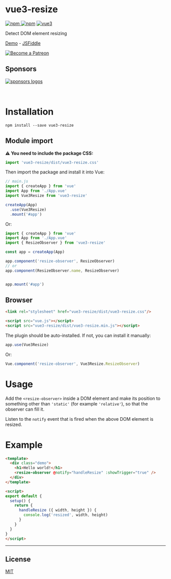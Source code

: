 # vue3-resize

[![npm](https://img.shields.io/npm/v/vue3-resize.svg)
![npm](https://img.shields.io/npm/dm/vue3-resize.svg)](https://www.npmjs.com/package/vue-resize)
[![vue3](https://img.shields.io/badge/vue-3.x-brightgreen.svg)](https://v3.vuejs.org/)

Detect DOM element resizing

[Demo](https://akryum.github.io/vue-resize/) - [JSFiddle](https://jsfiddle.net/Akryum/zqygwf3r/)

<p>
  <a href="https://www.patreon.com/akryum" target="_blank">
    <img src="https://c5.patreon.com/external/logo/become_a_patron_button.png" alt="Become a Patreon">
  </a>
</p>

## Sponsors

[![sponsors logos](https://guillaume-chau.info/sponsors.png)](https://guillaume-chau.info/sponsors)

<br>

# Installation

```
npm install --save vue3-resize
```

## Module import

**⚠️ You need to include the package CSS:**

```js
import 'vue3-resize/dist/vue3-resize.css'
```

Then import the package and install it into Vue:

```javascript
// main.js
import { createApp } from 'vue'
import App from './App.vue'
import Vue3Resize from 'vue3-resize'

createApp(App)
  .use(Vue3Resize)
  .mount('#app')
```

Or:

```javascript
import { createApp } from 'vue'
import App from './App.vue'
import { ResizeObserver } from 'vue3-resize'

const app = createApp(App)

app.component('resize-observer', ResizeObserver)
// or
app.component(ResizeObserver.name, ResizeObserver)


app.mount('#app')
```

## Browser

```html
<link rel="stylesheet" href="vue3-resize/dist/vue3-resize.css"/>

<script src="vue.js"></script>
<script src="vue3-resize/dist/vue3-resize.min.js"></script>
```

The plugin should be auto-installed. If not, you can install it manually:

```javascript
app.use(Vue3Resize)
```

Or:

```javascript
Vue.component('resize-observer', Vue3Resize.ResizeObserver)
```

# Usage

Add the `<resize-observer>` inside a DOM element and make its position to something other than `'static'` (for example `'relative'`), so that the observer can fill it.

Listen to the `notify` event that is fired when the above DOM element is resized.

# Example

```html
<template>
  <div class="demo">
    <h1>Hello world!</h1>
    <resize-observer @notify="handleResize" :showTrigger="true" />
  </div>
</template>

<script>
export default {
  setup() {
    return {
      handleResize ({ width, height }) {
        console.log('resized', width, height)
      }
    }
  }
}
</script>
```

---

## License

[MIT](http://opensource.org/licenses/MIT)
